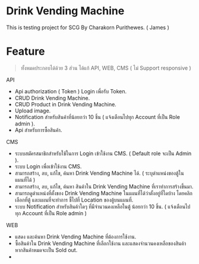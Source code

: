 # Drink Vending Machine
This is testing project for SCG By Charakorn Purithewes. ( James )

# Feature
> ทั้งหมดประกอบได้ด้วย 3 ส่วน ได้แก้ API, WEB, CMS ( ไม่ Support responsive )

API
* Api authorization ( Token ) Login เพื่อรับ Token.
* CRUD Drink Vending Machine.
* CRUD Product in Drink Vending Machine.
* Upload image.
* Notification สำหรับสินค้าที่น้อยกว่า 10 ชิ้น ( แจ้งเตือนไปทุก Account ที่เป็น Role admin ).
* Api สำหรับการซื้อสินค้า.

CMS
* ระบบสมัครสมาชิกสำหรับใช้ในการ Login เข้าใช้งาน CMS. ( Default role จะเป็น Admin ).
* ระบบ Login เพื่อเข้าใช้งาน CMS.
* สามารถสร้าง, ลบ, แก้ไข, ค้นหา Drink Vending Machine ได้. ( ระบุตำแหน่งของตู้ในแผนที่ได้ )
* สามารถสร้าง, ลบ, แก้ไข, ค้นหา สินค้าใน Drink Vending Machine ที่เราทำการสร้างขึ้นมา.
* สามารถดูตำแหน่งที่ตั้งของ Drink Vending Machine ในแผนที่ได้ว่าตั้งอยู่ที่ใดบ้าง โดยคลิกเลือกที่ตู้ และแผนที่จะทำการ ชี้ไปที่ Location ของตู้บนแผนที่.
* ระบบ Notification สำหรับสินค้าใดๆ ที่มีจำนวนคงเหลือในตู้ น้อยกว่า 10 ชิ้น. ( แจ้งเตือนไปทุก Account ที่เป็น Role admin )

WEB
* แสดง และค้นหา Drink Vending Machine ที่ต้องการใช้งาน.
* ซื้อสินค้าใน Drink Vending Machine ที่เลือกใช้งาน และแสดงจำนวนคงเหลือของสินค้า หากสินค้าหมดจะเป็น Sold out.
* 

